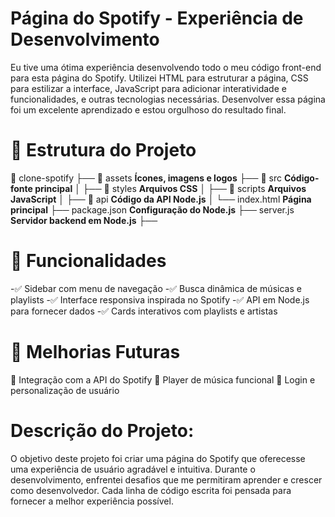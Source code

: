 # Página do Spotify - Experiência de Desenvolvimento

Eu tive uma ótima experiência desenvolvendo todo o meu código front-end para esta página do Spotify. 
Utilizei HTML para estruturar a página, CSS para estilizar a interface, JavaScript para adicionar interatividade e funcionalidades, e outras tecnologias necessárias. Desenvolver essa página foi um excelente aprendizado e estou orgulhoso do resultado final.

# 📂 Estrutura do Projeto

📂 clone-spotify
 ├── 📁 assets          **Ícones, imagens e logos**
 ├── 📁 src             **Código-fonte principal**
 │   ├── 📁 styles      **Arquivos CSS**
 │   ├── 📁 scripts     **Arquivos JavaScript**
 │   ├── 📁 api         **Código da API Node.js**
 │   └── index.html     **Página principal**
 ├── package.json       **Configuração do Node.js**
 ├── server.js          **Servidor backend em Node.js**
 ├──

# 🎯 Funcionalidades

-✅ Sidebar com menu de navegação 
-✅ Busca dinâmica de músicas e playlists 
-✅ Interface responsiva inspirada no Spotify 
-✅ API em Node.js para fornecer dados 
-✅ Cards interativos com playlists e artistas

# 🌟 Melhorias Futuras

🔹 Integração com a API do Spotify
🔹 Player de música funcional
🔹 Login e personalização de usuário

# Descrição do Projeto:

O objetivo deste projeto foi criar uma página do Spotify que oferecesse uma experiência de usuário agradável e intuitiva. Durante o desenvolvimento, enfrentei desafios que me permitiram aprender e crescer como desenvolvedor. Cada linha de código escrita foi pensada para fornecer a melhor experiência possível.
